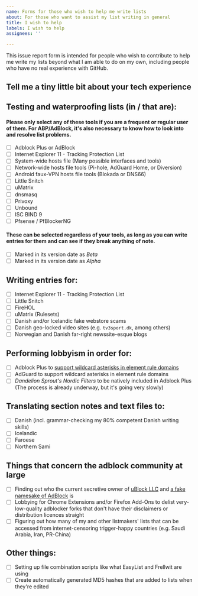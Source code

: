 ```yaml
---
name: Forms for those who wish to help me write lists
about: For those who want to assist my list writing in general
title: I wish to help
labels: I wish to help
assignees: ''

---
```


This issue report form is intended for people who wish to contribute to help me write my lists beyond what I am able to do on my own, including people who have no real experience with GitHub.

## Tell me a tiny little bit about your tech experience
<!-- For example any previous experience with coding/adblockers, among other things you personally believe is relevant. Once you've written that, submit the "issue" and proceed to check off your desired buttons below. Once the "issue" thread has been made, it'll become the main place for me and you to discuss and arrange things. -->

## Testing and waterproofing lists (in / that are):

#### Please only select any of these tools if you are a frequent or regular user of them. For ABP/AdBlock, it's also necessary to know how to look into and resolve list problems.

- [ ] Adblock Plus or AdBlock
- [ ] Internet Explorer 11 - Tracking Protection List
- [ ] System-wide hosts file (Many possible interfaces and tools)
- [ ] Network-wide hosts file tools (Pi-hole, AdGuard Home, or Diversion)
- [ ] Android faux-VPN hosts file tools (Blokada or DNS66)
- [ ] Little Snitch
- [ ] uMatrix
- [ ] dnsmasq
- [ ] Privoxy
- [ ] Unbound
- [ ] ISC BIND 9
- [ ] Pfsense / PfBlockerNG

#### These can be selected regardless of your tools, as long as you can write entries for them and can see if they break anything of note.

- [ ] Marked in its version date as *Beta*
- [ ] Marked in its version date as *Alpha*

## Writing entries for:

- [ ] Internet Explorer 11 - Tracking Protection List
- [ ] Little Snitch
- [ ] FireHOL
- [ ] uMatrix (Rulesets)
- [ ] Danish and/or Icelandic fake webstore scams
- [ ] Danish geo-locked video sites (e.g. `tv3sport.dk`, among others)
- [ ] Norwegian and Danish far-right newssite-esque blogs

## Performing lobbyism in order for:

- [ ] Adblock Plus to [support wildcard asterisks in element rule domains](https://issues.adblockplus.org/ticket/6773)
- [ ] AdGuard to support wildcard asterisks in element rule domains
- [ ] *Dandelion Sprout's Nordic Filters* to be natively included in Adblock Plus (The process is already underway, but it's going very slowly)

## Translating section notes and text files to:

- [ ] Danish (incl. grammar-checking my 80% competent Danish writing skills)
- [ ] Icelandic
- [ ] Faroese
- [ ] Northern Sami

## Things that concern the adblock community at large

- [ ] Finding out who the current secretive owner of [uBlock LLC](https://chrome.google.com/webstore/detail/ublock/epcnnfbjfcgphgdmggkamkmgojdagdnn) and [a fake namesake of AdBlock](https://chrome.google.com/webstore/detail/adblock/dgpfeomibahlpbobpnjpcobpechebadh) is
- [ ] Lobbying for Chrome Extensions and/or Firefox Add-Ons to delist very-low-quality adblocker forks that don't have their disclaimers or distribution licences straight
- [ ] Figuring out how many of my and other listmakers' lists that can be accessed from internet-censoring trigger-happy countries (e.g. Saudi Arabia, Iran, PR-China)

## Other things:

- [ ] Setting up file combination scripts like what EasyList and Frellwit are using
- [ ] Create automatically generated MD5 hashes that are added to lists when they're edited
